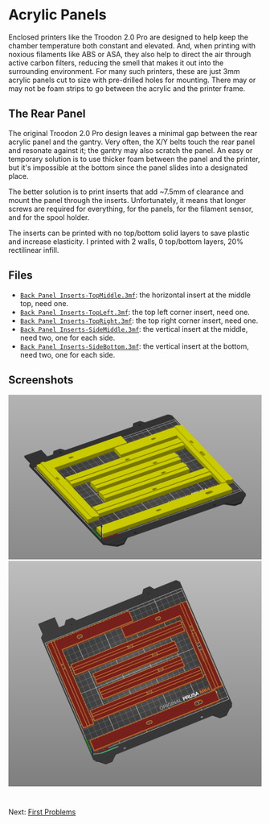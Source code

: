 # Acrylic Panels
Enclosed printers like the Troodon 2.0 Pro are designed to help keep the chamber temperature both constant and elevated. And, when printing with noxious filaments like ABS or ASA, they also help to direct the air through active carbon filters, reducing the smell that makes it out into the surrounding environment. For many such printers, these are just 3mm acrylic panels cut to size with pre-drilled holes for mounting. There may or may not be foam strips to go between the acrylic and the printer frame. 

## The Rear Panel

The original Troodon 2.0 Pro design leaves a minimal gap between the rear acrylic panel and the gantry. Very often, the X/Y belts touch the rear panel and resonate against it; the gantry may also scratch the panel. An easy or temporary solution is to use thicker foam between the panel and the printer, but it's impossible at the bottom since the panel slides into a designated place.

The better solution is to print inserts that add ~7.5mm of clearance and mount the panel through the inserts. Unfortunately, it means that longer screws are required for everything, for the panels, for the filament sensor, and for the spool holder.

The inserts can be printed with no top/bottom solid layers to save plastic and increase elasticity. I printed with 2 walls, 0 top/bottom layers, 20% rectilinear infill.

## Files
- [`Back Panel Inserts-TopMiddle.3mf`](../../3D%20files/RearPanelInserts/Back%20Panel%20Inserts-TopMiddle.3mf): the horizontal insert at the middle top, need one.
- [`Back Panel Inserts-TopLeft.3mf`](../../3D%20files/RearPanelInserts/Back%20Panel%20Inserts-TopLeft.3mf): the top left corner insert, need one.
- [`Back Panel Inserts-TopRight.3mf`](../../3D%20files/RearPanelInserts/Back%20Panel%20Inserts-TopRight.3mf): the top right corner insert, need one.
- [`Back Panel Inserts-SideMiddle.3mf`](../../3D%20files/RearPanelInserts/Back%20Panel%20Inserts-SideMiddle.3mf): the vertical insert at the middle, need two, one for each side.
- [`Back Panel Inserts-SideBottom.3mf`](../../3D%20files/RearPanelInserts/Back%20Panel%20Inserts-SideBottom.3mf): the vertical insert at the bottom, need two, one for each side.

## Screenshots
![](../../3D%20files/RearPanelInserts/RearPanelInserts-00.png)
![](../../3D%20files/RearPanelInserts/RearPanelInserts-01.png)

#
Next: [First Problems](https://github.com/500Foods/WelcomeToTroodon/blob/main/docs/level_0/first_problems.md)
